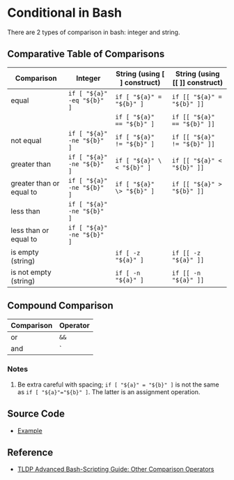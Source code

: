 # Conditional in Bash

There are 2 types of comparison in bash: integer and string.

## Comparative Table of Comparisons

| Comparison               | Integer                    | String  (using [ ] construct) | String  (using [[ ]] construct) |
|--------------------------|----------------------------|-------------------------------|---------------------------------|
| equal                    | `if [ "${a}" -eq "${b}" ]` | `if [ "${a}" = "${b}" ]`      | `if [[ "${a}" = "${b}" ]]`      |
|                          |                            | `if [ "${a}" == "${b}" ]`     | `if [[ "${a}" == "${b}" ]]`     |
| not equal                | `if [ "${a}" -ne "${b}" ]` | `if [ "${a}" != "${b}" ]`     | `if [[ "${a}" != "${b}" ]]`     |
| greater than             | `if [ "${a}" -ne "${b}" ]` | `if [ "${a}" \< "${b}" ]`     | `if [[ "${a}" < "${b}" ]]`      |
| greater than or equal to | `if [ "${a}" -ne "${b}" ]` | `if [ "${a}" \> "${b}" ]`     | `if [[ "${a}" > "${b}" ]]`      |
| less than                | `if [ "${a}" -ne "${b}" ]` |                               |                                 |
| less than or equal to    | `if [ "${a}" -ne "${b}" ]` |                               |                                 |
| is empty (string)        |                            | `if [ -z "${a}" ]`            | `if [[ -z "${a}" ]]`            |
| is not empty (string)    |                            | `if [ -n "${a}" ]`            | `if [[ -n "${a}" ]]`            |

## Compound Comparison

| Comparison | Operator |
|------------|----------|
| or         | `&&`     |
| and        | `||`     |

### Notes

1. Be extra careful with spacing; `if [ "${a}" = "${b}" ]` is not the same as `if [ "${a}"="${b}" ]`. The latter is an assignment operation.

## Source Code

* [Example](conditional.sh)

## Reference

* [TLDP Advanced Bash-Scripting Guide: Other Comparison Operators](https://tldp.org/LDP/abs/html/comparison-ops.html)

